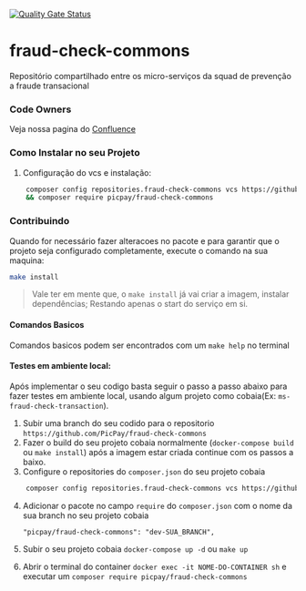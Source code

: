 [![Quality Gate Status](https://sonarcloud.io/api/project_badges/measure?project=PicPay_fraud-check-commons&metric=alert_status&token=f6d7fc42d16a8b297658047ea8928ccaf233504d)](https://sonarcloud.io/summary/new_code?id=PicPay_fraud-check-commons)

# fraud-check-commons

Repositório compartilhado entre os micro-serviços da squad de prevenção a fraude transacional

### Code Owners
Veja nossa pagina do [Confluence](https://picpay.atlassian.net/wiki/spaces/SPF/overview)

### Como Instalar no seu Projeto
1. Configuração do vcs e instalação:
```sh 
    composer config repositories.fraud-check-commons vcs https://github.com/PicPay/fraud-check-commons \
    && composer require picpay/fraud-check-commons
```

### Contribuindo
Quando for necessário fazer alteracoes no pacote e para garantir que o projeto seja configurado completamente, execute o comando na sua maquina:
```sh
make install
```
> Vale ter em mente que, o `make install` já vai criar a imagem, instalar dependências; Restando apenas o start do serviço em si.

#### Comandos Basicos
Comandos basicos podem ser encontrados com um `make help` no terminal

#### Testes em ambiente local:

Após implementar o seu codigo basta seguir o passo a passo abaixo para fazer testes em ambiente local, usando algum projeto como cobaia(Ex: `ms-fraud-check-transaction`).

1. Subir uma branch do seu codido para o  repositorio `https://github.com/PicPay/fraud-check-commons`
2. Fazer o build do seu projeto cobaia normalmente (`docker-compose build` ou `make install`) após a imagem estar criada continue com os passos a baixo.
3. Configure o repositories do `composer.json` do seu projeto cobaia
```sh 
    composer config repositories.fraud-check-commons vcs https://github.com/PicPay/fraud-check-commons
```
4. Adicionar o pacote no campo `require` do `composer.json` com o nome da sua branch no seu projeto cobaia
   ```
   "picpay/fraud-check-commons": "dev-SUA_BRANCH",
   ```
   
5. Subir o seu projeto cobaia `docker-compose up -d` ou `make up`
6. Abrir o terminal do container `docker exec -it NOME-DO-CONTAINER sh` e executar um `composer require picpay/fraud-check-commons`